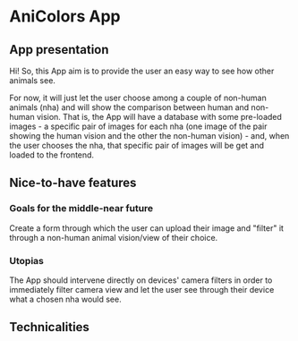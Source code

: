 # AniColors App

## App presentation

Hi!
So, this App aim is to provide the user an easy way to see how other animals see.

For now, it will just let the user choose among a couple of non-human animals (nha) and will show the comparison between human and non-human vision. That is, the App will have a database with some pre-loaded images - a specific pair of images for each nha (one image of the pair showing the human vision and the other the non-human vision) - and, when the user chooses the nha, that specific pair of images will be get and loaded to the frontend.

## Nice-to-have features

### Goals for the middle-near future

Create a form through which the user can upload their image and "filter" it through a non-human animal vision/view of their choice.

### Utopias

The App should intervene directly on devices' camera filters in order to immediately filter camera view and let the user see through their device what a chosen nha would see.

## Technicalities

###
